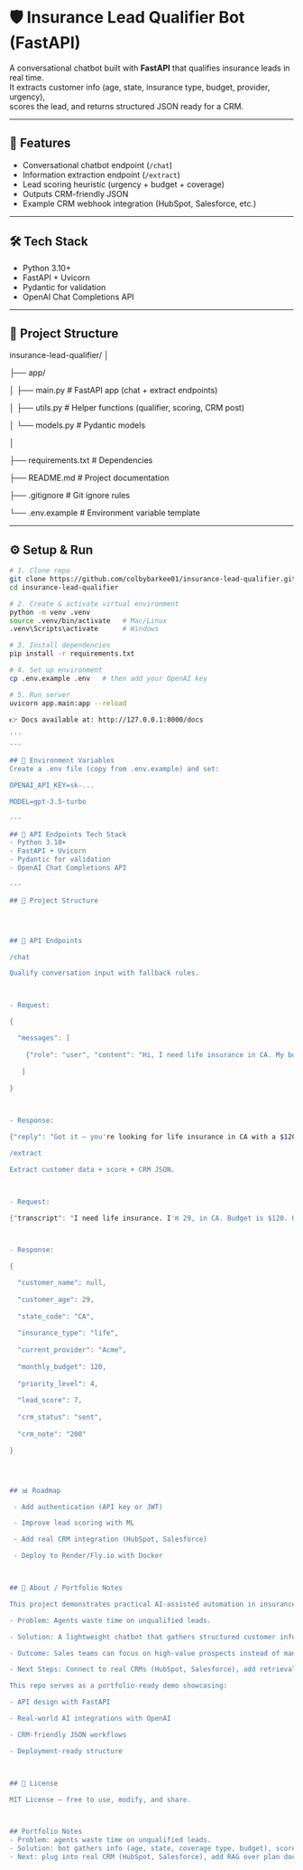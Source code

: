 # 🛡️ Insurance Lead Qualifier Bot (FastAPI)

A conversational chatbot built with **FastAPI** that qualifies insurance leads in real time.  
It extracts customer info (age, state, insurance type, budget, provider, urgency),  
scores the lead, and returns structured JSON ready for a CRM.

---

## 🚀 Features
- Conversational chatbot endpoint (`/chat`)
- Information extraction endpoint (`/extract`)
- Lead scoring heuristic (urgency + budget + coverage)
- Outputs CRM-friendly JSON
- Example CRM webhook integration (HubSpot, Salesforce, etc.)

---

## 🛠 Tech Stack
- Python 3.10+
- FastAPI + Uvicorn
- Pydantic for validation
- OpenAI Chat Completions API

---

## 📂 Project Structure
insurance-lead-qualifier/
│

├── app/

│   ├── main.py          # FastAPI app (chat + extract endpoints)

│   ├── utils.py         # Helper functions (qualifier, scoring, CRM post)

│   └── models.py        # Pydantic models

│

├── requirements.txt     # Dependencies

├── README.md            # Project documentation

├── .gitignore           # Git ignore rules

└── .env.example         # Environment variable template


---

## ⚙️ Setup & Run
```bash
# 1. Clone repo
git clone https://github.com/colbybarkee01/insurance-lead-qualifier.git
cd insurance-lead-qualifier

# 2. Create & activate virtual environment
python -m venv .venv
source .venv/bin/activate   # Mac/Linux
.venv\Scripts\activate      # Windows

# 3. Install dependencies
pip install -r requirements.txt

# 4. Set up environment
cp .env.example .env   # then add your OpenAI key

# 5. Run server
uvicorn app.main:app --reload

👉 Docs available at: http://127.0.0.1:8000/docs

'''
---

## 🔑 Environment Variables
Create a .env file (copy from .env.example) and set:

OPENAI_API_KEY=sk-...

MODEL=gpt-3.5-turbo

---

## 📡 API Endpoints Tech Stack
- Python 3.10+
- FastAPI + Uvicorn
- Pydantic for validation
- OpenAI Chat Completions API

---

## 📂 Project Structure




## 📡 API Endpoints

/chat

Qualify conversation input with fallback rules.



- Request:

{

  "messages": [
  
    {"role": "user", "content": "Hi, I need life insurance in CA. My budget is $120."}
    
   ]
  
}



- Response:

{"reply": "Got it — you're looking for life insurance in CA with a $120 budget."}

/extract

Extract customer data + score + CRM JSON.



- Request:

{"transcript": "I need life insurance. I'm 29, in CA. Budget is $120. Urgency 4. Provider is Acme."}



- Response:

{

  "customer_name": null,
  
  "customer_age": 29,
 
  "state_code": "CA",
 
  "insurance_type": "life",
  
  "current_provider": "Acme",
  
  "monthly_budget": 120,
  
  "priority_level": 4,
  
  "lead_score": 7,
  
  "crm_status": "sent",
  
  "crm_note": "200"

}




## 📊 Roadmap

 - Add authentication (API key or JWT)

 - Improve lead scoring with ML

 - Add real CRM integration (HubSpot, Salesforce)

 - Deploy to Render/Fly.io with Docker



## 💼 About / Portfolio Notes

This project demonstrates practical AI-assisted automation in insurance sales:

- Problem: Agents waste time on unqualified leads.

- Solution: A lightweight chatbot that gathers structured customer info (age, state, coverage type, budget), applies a scoring heuristic, and pushes qualified leads to a CRM.

- Outcome: Sales teams can focus on high-value prospects instead of manually filtering leads.

- Next Steps: Connect to real CRMs (HubSpot, Salesforce), add retrieval-augmented generation (RAG) for plan-specific FAQs, and enhance lead scoring with machine learning.

This repo serves as a portfolio-ready demo showcasing:

- API design with FastAPI

- Real-world AI integrations with OpenAI

- CRM-friendly JSON workflows

- Deployment-ready structure



## 📜 License

MIT License – free to use, modify, and share.



## Portfolio Notes
- Problem: agents waste time on unqualified leads.
- Solution: bot gathers info (age, state, coverage type, budget), scores lead, and posts JSON to CRM webhook (stubbed).
- Next: plug into real CRM (HubSpot, Salesforce), add RAG over plan docs.
